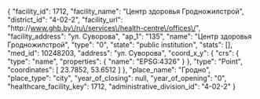 {
    "facility_id": 1712,
    "facility_name": "Центр здоровья Гродножилстрой",
    "district_id": "4-02-2",
    "facility_url": "http:\/\/www.ghb.by\/ru\/services\/health-centre\/offices\/",
    "facility_address": "ул. Суворова",
    "ap_1": "135",
    "name": "Центр здоровья Гродножилстрой",
    "type": "0",
    "state": "public institution",
    "stats": [],
    "med_id": 10248203,
    "address": "ул. Суворова",
    "coord_x_y": {
        "crs": {
            "type": "name",
            "properties": {
                "name": "EPSG:4326"
            }
        },
        "type": "Point",
        "coordinates": [
            23.7852,
            53.6512
        ]
    },
    "place_name": "Гродно",
    "place_type": "city",
    "year_of_closing": null,
    "year_of_opening": "0",
    "healthcare_facility_key": 1712,
    "administrative_division_id": "4-02-2"
}